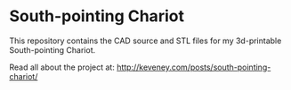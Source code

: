 # South-pointing Chariot

This repository contains the CAD source and STL files for my 3d-printable South-pointing Chariot.

Read all about the project at: http://keveney.com/posts/south-pointing-chariot/



